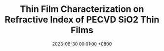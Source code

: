 ---
title:          "Thin Film Characterization on Refractive Index of PECVD SiO2 Thin Films"
date:           2023-06-30 00:01:00 +0800
selected:       true
pub:            "Journal of the Semiconductor & Display Technology"
# pub_pre:        "Submitted to "
# pub_post:       'Under review.'
pub_date:       "2023"
authors:
  - Woo Hyuck Kong
  - In Cheon Yoon
  - SEUNGJAE Lee
  - Yun Jeong Choi
  - Sang Jeen Hong
links:
  Paper: https://koreascience.kr/article/JAKO202320857520350.page
---